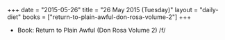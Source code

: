 +++
date = "2015-05-26"
title = "26 May 2015 (Tuesday)"
layout = "daily-diet"
books = ["return-to-plain-awful-don-rosa-volume-2"]
+++


* Book: Return to Plain Awful (Don Rosa Volume 2) /f/